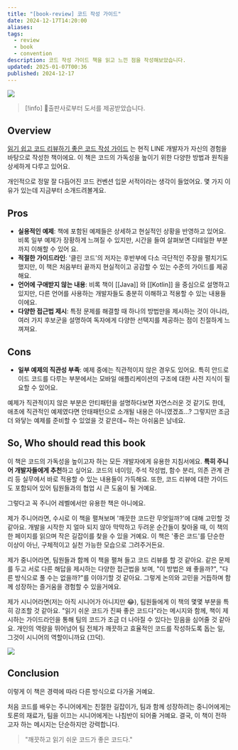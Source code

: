```yaml
---
title: "[book-review] 코드 작성 가이드"
date: 2024-12-17T14:20:00
aliases: 
tags:
  - review
  - book
  - convention
description: 코드 작성 가이드 책을 읽고 느낀 점을 작성해보았습니다.
updated: 2025-01-07T00:36
published: 2024-12-17
---
```


![](https://i.imgur.com/5ZT6cTX.png)

> [!info]
> 출판사로부터 도서를 제공받았습니다.

## Overview

[읽기 쉽고 코드 리뷰하기 좋은 코드 작성 가이드](https://www.yes24.com/product/goods/125977771) 는 현직 LINE 개발자가 자신의 경험을 바탕으로 작성한 책이에요. 이 책은 코드의 가독성을 높이기 위한 다양한 방법과 원칙을 상세하게 다루고 있어요.

개인적으로 정말 잘 다듬어진 코드 컨벤션 입문 서적이라는 생각이 들었어요. 몇 가지 이유가 있는데 지금부터 소개드려볼게요.

## Pros

- **실용적인 예제**: 책에 포함된 예제들은 상세하고 현실적인 상황을 반영하고 있어요. 비록 일부 예제가 장황하게 느껴질 수 있지만, 시간을 들여 살펴보면 디테일한 부분까지 이해할 수 있어 요.
- **적절한 가이드라인**: '클린 코드'의 저자는 후반부에 다소 극단적인 주장을 펼치기도 했지만, 이 책은 처음부터 끝까지 현실적이고 공감할 수 있는 수준의 가이드를 제공해요.
- **언어에 구애받지 않는 내용**: 비록 책이 [[Java]] 와 [[Kotlin]] 을 중심으로 설명하고 있지만, 다른 언어를 사용하는 개발자들도 충분히 이해하고 적용할 수 있는 내용들이에요.
- **다양한 접근법 제시**: 특정 문제를 해결할 때 하나의 방법만을 제시하는 것이 아니라, 여러 가지 후보군을 설명하여 독자에게 다양한 선택지를 제공하는 점이 친절하게 느껴져요.

## Cons

- **일부 예제의 직관성 부족**: 예제 중에는 직관적이지 않은 경우도 있어요. 특히 안드로이드 코드를 다루는 부분에서는 모바일 애플리케이션의 구조에 대한 사전 지식이 필요할 수 있어요.

예제가 직관적이지 않은 부분은 안티패턴을 설명하다보면 자연스러운 것 같기도 한데, 애초에 직관적인 예제였다면 안태패턴으로 소개될 내용은 아니였겠죠...? 그렇지만 조금 더 와닿는 예제를 준비할 수 있었을 것 같은데~ 하는 아쉬움은 남네요.

## So, Who should read this book

이 책은 코드의 가독성을 높이고자 하는 모든 개발자에게 유용한 지침서에요. **특히 주니어 개발자들에게 추천**하고 싶어요. 코드의 네이밍, 주석 작성법, 함수 분리, 의존 관계 관리 등 실무에서 바로 적용할 수 있는 내용들이 가득해요. 또한, 코드 리뷰에 대한 가이드도 포함되어 있어 팀원들과의 협업 시 큰 도움이 될 거예요.

그렇다고 꼭 주니어 레벨에서만 유용한 책은 아니에요.

제가 주니어라면, 수시로 이 책을 펼쳐보며 '깨끗한 코드란 무엇일까?'에 대해 고민할 것 같아요. 개발을 시작한 지 얼마 되지 않아 막막하고 두려운 순간들이 찾아올 때, 이 책의 한 페이지를 읽으며 작은 길잡이를 찾을 수 있을 거예요. 이 책은 '좋은 코드'를 단순한 이상이 아닌, 구체적이고 실천 가능한 모습으로 그려주거든요.

제가 중니어라면, 팀원들과 함께 이 책을 펼쳐 들고 코드 리뷰를 할 것 같아요. 같은 문제를 두고 서로 다른 해답을 제시하는 다양한 접근법을 보며, "이 방법은 왜 좋을까?", "다른 방식으로 풀 수는 없을까?"를 이야기할 것 같아요. 그렇게 논의와 고민을 거듭하며 함께 성장하는 즐거움을 경험할 수 있을거에요.

제가 시니어라면(저는 아직 시니어가 아니지만 😂), 팀원들에게 이 책의 몇몇 부분을 특히 강조할 것 같아요. "읽기 쉬운 코드가 진짜 좋은 코드다"라는 메시지와 함께, 책이 제시하는 가이드라인을 통해 팀의 코드가 조금 더 나아질 수 있다는 믿음을 심어줄 것 같아요. 개인의 역량을 뛰어넘어 팀 전체가 깨끗하고 효율적인 코드를 작성하도록 돕는 일, 그것이 시니어의 역할이니까요 (끄덕).

![](https://blog.kakaocdn.net/dn/cWahxu/btq7Y7E2rO1/Zd15hijI94hqLLQdzvakrk/img.gif)

## Conclusion

이렇게 이 책은 경력에 따라 다른 방식으로 다가올 거예요.

처음 코드를 배우는 주니어에게는 친절한 길잡이가, 팀과 함께 성장하려는 중니어에게는 토론의 재료가, 팀을 이끄는 시니어에게는 나침반이 되어줄 거예요. 결국, 이 책이 전하고자 하는 메시지는 단순하지만 강력합니다.

> "깨끗하고 읽기 쉬운 코드가 좋은 코드다."
